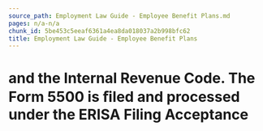 ```yaml
---
source_path: Employment Law Guide - Employee Benefit Plans.md
pages: n/a-n/a
chunk_id: 5be453c5eeaf6361a4ea8da018037a2b998bfc62
title: Employment Law Guide - Employee Benefit Plans
---
```

# and the Internal Revenue Code. The Form 5500 is ﬁled and processed under the ERISA Filing Acceptance
